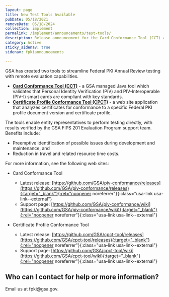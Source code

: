 ```yaml
---
layout: page
title: New Test Tools Available
pubDate: 05/18/2021
removeDate: 05/18/2024
collection: implement
permalink: /implement/announcements/test-tools/
description: Release announcement for the Card Conformance Tool (CCT) and Certificate Profile Conformance Tool (CPCT).
category: Active
sticky_sidenav: true
sidenav: fpkiannouncements

---
```


GSA has created two tools to streamline Federal PKI Annual Review testing with remote evaluation capabilities.

-	[**Card Conformance Tool (CCT)**]({{site.baseurl}}/fpki/tools/cct/) - a GSA managed Java tool which validates that Personal Identity Verification (PIV) and PIV-Interoperable (PIV-I) smart cards are compliant with key standards.
-	[**Certificate Profile Conformance Tool (CPCT)**]({{site.baseurl}}/fpki/tools/cpct/) - a web site application that analyzes certificates for conformance to a specific Federal PKI profile document version and certificate profile.
  
The tools enable entity representatives to perform testing directly, with results verified by the GSA FIPS 201 Evaluation Program support team. Benefits include:
-	Preemptive identification of possible issues during development and maintenance, and 
-	Reduction in travel and related resource time costs.

For more information, see the following web sites:
-	Card Conformance Tool 
     - Latest release: [https://github.com/GSA/piv-conformance/releases](https://github.com/GSA/piv-conformance/releases){:target="_blank"}{:rel="noopener noreferrer"}{:class="usa-link usa-link--external"} 
     - Support page: [https://github.com/GSA/piv-conformance/wiki](https://github.com/GSA/piv-conformance/wiki){:target="_blank"}{:rel="noopener noreferrer"}{:class="usa-link usa-link--external"} 

- Certificate Profile Conformance Tool 
     - Latest release: [https://github.com/GSA/cpct-tool/releases](https://github.com/GSA/cpct-tool/releases){:target="_blank"}{:rel="noopener noreferrer"}{:class="usa-link usa-link--external"} 
     - Support page: [https://github.com/GSA/cpct-tool/wiki](https://github.com/GSA/cpct-tool/wiki){:target="_blank"}{:rel="noopener noreferrer"}{:class="usa-link usa-link--external"}  

## Who can I contact for help or more information?
Email us at <span>fpki</span><span>@</span><span>gsa</span><span>.</span><span>gov</span>.

